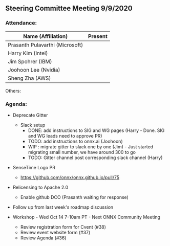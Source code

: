 ## Steering Committee Meeting 9/9/2020

### Attendance:

| Name (Affiliation)              | Present  |
| ------------------------------- | -------- |
| Prasanth Pulavarthi (Microsoft) |          |
| Harry Kim (Intel)               |          |
| Jim Spohrer (IBM)               |          |
| Joohoon Lee (Nvidia)            |          |
| Sheng Zha (AWS)                 |          |

Others:

### Agenda:

* Deprecate Gitter
  * Slack setup
    * DONE: add instructions to SIG and WG pages (Harry - Done. SIG and WG leads need to approve PR)
    * TODO: add instructions to onnx.ai (Joohoon)
    * WIP : migrate gitter to slack one by one (Jim) - Just started migrating small number, we have around 300 to go
    * TODO: Gitter channel post corresponding slack channel (Harry)

* SenseTime Logo PR
    * https://github.com/onnx/onnx.github.io/pull/75

* Relicensing to Apache 2.0
  * Enable github DCO (Prasanth waiting for response)

* Follow up from last week's roadmap discussion

* Workshop - Wed Oct 14 7-10am PT - Next ONNX Community Meeting
    * Review registration form for Cvent (#38)
    * Review event website form (#37)
    * Review Agenda (#36)
